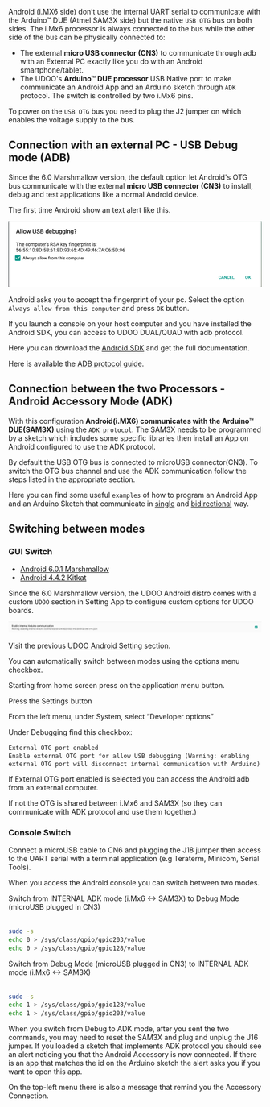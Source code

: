 Android (i.MX6 side) don’t use the internal UART serial to communicate with the Arduino&trade; DUE (Atmel SAM3X side) but the native `USB OTG` bus on both sides. The i.Mx6 processor is always connected to the bus while the other side of the bus can be physically connected to:
 * The external **micro USB connector (CN3)** to communicate through adb with an External PC exactly like you do with an Android smartphone/tablet.
 * The UDOO's **Arduino&trade; DUE processor** USB Native port to make communicate an Android App and an Arduino sketch through `ADK` protocol. The switch is controlled by two i.Mx6 pins.

To power on the `USB OTG` bus you need to plug the J2 jumper on which enables the voltage supply to the bus.

## Connection with an external PC - USB Debug mode (ADB)

Since the 6.0 Marshmallow version, the default option let Android's OTG bus communicate with the external **micro USB connector (CN3)** to install, debug and test applications like a normal Android device.

The first time Android show an text alert like this.

![Allow USB Debugging](/img/android_allow_usb_dbg.png)

Android asks you to accept the fingerprint of your pc. Select the option `Always allow from this computer` and press `OK` button.

If you launch a console on your host computer and you have installed the Android SDK, you can access to UDOO DUAL/QUAD with adb protocol.

Here you can download the [Android SDK](http://developer.android.com/sdk/index.html) and get the full documentation.

Here is available the [ADB protocol guide](https://developer.android.com/studio/command-line/adb.html).

## Connection between the two Processors - Android Accessory Mode (ADK)

With this configuration **Android(i.MX6) communicates with the Arduino&trade; DUE(SAM3X)** using the `ADK protocol`. The SAM3X needs to be programmed by a sketch which includes some specific libraries then install an App on Android configured to use the ADK protocol.

By default the USB OTG bus is connected to microUSB connector(CN3). To switch the OTG bus channel and use the ADK communication follow the steps listed in the appropriate section.

Here you can find some useful `examples` of how to program an Android App and an Arduino Sketch that communicate in [single](../Android/Android_And_Arduino_Simple_Hello_World_Tutorial.html) and [bidirectional](../Android/Android_And_Arduino_Bidirectional_Communication.html) way.

## Switching between modes

### GUI Switch


<div>
 <ul id="adc-examples" class="nav nav-tabs" role="tablist">
  <li role="presentation" class="active"><a href="#android6" aria-controls="windows" role="tab" data-toggle="tab">Android 6.0.1 Marshmallow</a></li>
  <li role="presentation"><a href="#android4" aria-controls="mac" role="tab" data-toggle="tab">Android 4.4.2 Kitkat</a></li>
 </ul>

 <div class="tab-content">
  <div role="tabpanel" class="tab-pane active" id="android6">

Since the 6.0 Marshmallow version, the UDOO Android distro comes with a custom `UDOO` section in Setting App to configure custom options for UDOO boards.

![OTG](/img/android_setting/setting_udoo_intotg.png)

Visit the previous [UDOO Android Setting](../Android/UDOO_Android_Setting.html) section.

  </div>
  <div role="tabpanel" class="tab-pane" id="mandroid4">

You can automatically switch between modes using the options menu checkbox.

Starting from home screen press on the application menu button.

Press the Settings button

From the left menu, under System, select “Developer options”

Under Debugging find this checkbox:

    External OTG port enabled
    Enable external OTG port for allow USB debugging (Warning: enabling external OTG port will disconnect internal communication with Arduino)

If External OTG port enabled is selected you can access the Android adb from an external computer.

If not the OTG is shared between i.Mx6 and SAM3X (so they can communicate with ADK protocol and use them together.)

  </div>
 </div>
</div>
<script>
$('#adc-examples a').click(function (e) {
e.preventDefault()
$(this).tab('show')
})
</script>

### Console Switch

Connect a microUSB cable to CN6 and plugging the J18 jumper then access to the UART serial with a terminal application (e.g Teraterm, Minicom, Serial Tools).

When you access the Android console you can switch between two modes.

Switch from INTERNAL ADK mode (i.Mx6 <-> SAM3X) to Debug Mode (microUSB plugged in CN3)


```bash

sudo -s
echo 0 > /sys/class/gpio/gpio203/value  
echo 0 > /sys/class/gpio/gpio128/value

```

Switch from Debug Mode (microUSB plugged in CN3) to INTERNAL ADK mode (i.Mx6 <-> SAM3X)

```bash

sudo -s
echo 1 > /sys/class/gpio/gpio128/value  
echo 1 > /sys/class/gpio/gpio203/value

```

When you switch from Debug to ADK mode, after you sent the two commands, you may need to reset the SAM3X and plug and unplug the J16 jumper. If you loaded a sketch that implements ADK protocol you should see an alert noticing you that the Android Accessory is now connected. If there is an app that matches the id on the Arduino sketch the alert asks you if you want to open this app.

On the top-left menu there is also a message that remind you the Accessory Connection.
